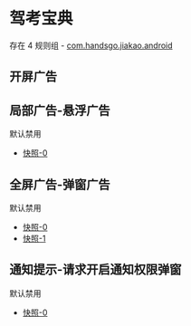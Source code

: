 # 驾考宝典

存在 4 规则组 - [com.handsgo.jiakao.android](/src/apps/com.handsgo.jiakao.android.ts)

## 开屏广告

## 局部广告-悬浮广告

默认禁用

- [快照-0](https://i.gkd.li/i/13475994)

## 全屏广告-弹窗广告

默认禁用

- [快照-0](https://i.gkd.li/i/13476039)
- [快照-1](https://i.gkd.li/i/13523033)

## 通知提示-请求开启通知权限弹窗

默认禁用

- [快照-0](https://i.gkd.li/i/13520296)

